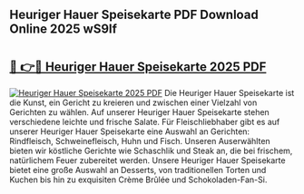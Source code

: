## Heuriger Hauer Speisekarte PDF Download Online 2025 wS9If

# <h2><a href="http://gcc24v0.nevu.top/?p=Heuriger+Hauer+Speisekarte">🔗 👉🔴 Heuriger Hauer Speisekarte 2025 PDF</a></h2>

[![Heuriger Hauer Speisekarte 2025 PDF](https://i.imgur.com/dBaPXMq.png)](http://gcc24v0.nevu.top/?p=Heuriger+Hauer+Speisekarte)
Die Heuriger Hauer Speisekarte ist die Kunst, ein Gericht zu kreieren und zwischen einer Vielzahl von Gerichten zu wählen. Auf unserer Heuriger Hauer Speisekarte stehen verschiedene leichte und frische Salate. Für Fleischliebhaber gibt es auf unserer Heuriger Hauer Speisekarte eine Auswahl an Gerichten: Rindfleisch, Schweinefleisch, Huhn und Fisch. Unseren Auserwählten bieten wir köstliche Gerichte wie Schaschlik und Steak an, die bei frischem, natürlichem Feuer zubereitet werden. Unsere Heuriger Hauer Speisekarte bietet eine große Auswahl an Desserts, von traditionellen Torten und Kuchen bis hin zu exquisiten Crème Brûlée und Schokoladen-Fan-Si.
